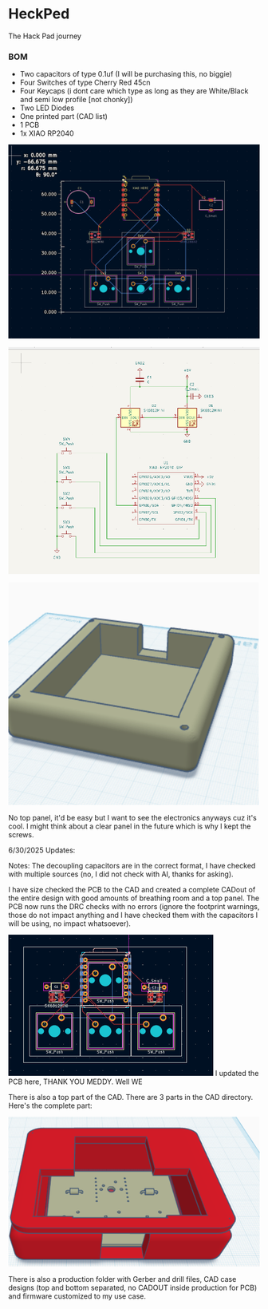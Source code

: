 # HeckPed

The Hack Pad journey

### BOM

* Two capacitors of type 0.1uf (I will be purchasing this, no biggie)
* Four Switches of type Cherry Red 45cn
* Four Keycaps (i dont care which type as long as they are White/Black and semi low profile [not chonky])
* Two LED Diodes
* One printed part (CAD list)
* 1 PCB
* 1x XIAO RP2040

![the board](image.png)

![the schematics](image-1.png)

![the case](image-2.png)

No top panel, it'd be easy but I want to see the electronics anyways cuz it's cool. I might think about a clear panel in the future which is why I kept the screws.

6/30/2025 Updates:

Notes: The decoupling capacitors are in the correct format, I have checked with multiple sources (no, I did not check with AI, thanks for asking). 

I have size checked the PCB to the CAD and created a complete CADout of the entire design with good amounts of breathing room and a top panel. The PCB now runs the DRC checks with no errors (ignore the footprint warnings, those do not impact anything and I have checked them with the capacitors I will be using, no impact whatsoever). 

![PCB Design](image-3.png)
I updated the PCB here, THANK YOU MEDDY. Well WE

There is also a top part of the CAD. There are 3 parts in the CAD directory.
Here's the complete part:

![It ain't horrible yo](image-4.png)

There is also a production folder with Gerber and drill files, CAD case designs (top and bottom separated, no CADOUT inside production for PCB) and firmware customized to my use case.
